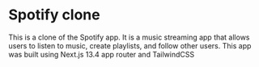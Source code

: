 # Spotify clone

This is a clone of the Spotify app. It is a music streaming app that allows users to listen to music, create playlists, and follow other users. This app was built using Next.js 13.4 app router and TailwindCSS
